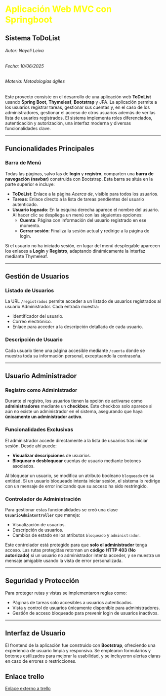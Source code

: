 # <font color="#ff0"> **Aplicación Web MVC con Springboot** </font>
## Sistema ToDoList 
###### _Autor_: Nayeli Leiva
###### _Fecha_: 10/06/2025
###### _Materia_: Metodologías ágiles
Este proyecto consiste en el desarrollo de una aplicación web **ToDoList** usando **Spring Boot**, **Thymeleaf**, **Bootstrap** y JPA. La aplicación permite a los usuarios registrar tareas, gestionar sus cuentas y, en el caso de los administradores, gestionar el acceso de otros usuarios además de ver las lista de usuarios registrados. El sistema implementa roles diferenciados, autenticación y autorización, una interfaz moderna y diversas funcionalidades clave.

---

## Funcionalidades Principales

### Barra de Menú

Todas las páginas, salvo las de **login** y **registro**, comparten una **barra de navegación (navbar)** construida con Bootstrap. Esta barra se sitúa en la parte superior e incluye:

- **ToDoList**: Enlace a la página *Acerca de*, visible para todos los usuarios.
- **Tareas**: Enlace directo a la lista de tareas pendientes del usuario autenticado.
- **Usuario logeado**: En la esquina derecha aparece el nombre del usuario. Al hacer clic se despliega un menú con las siguientes opciones:
    - **Cuenta**: Página con información del usuario registrado en ese momento.
    - **Cerrar sesión**: Finaliza la sesión actual y redirige a la página de login.

Si el usuario no ha iniciado sesión, en lugar del menú desplegable aparecen los enlaces a **Login** y **Registro**, adaptando dinámicamente la interfaz mediante Thymeleaf.

---

## Gestión de Usuarios

### Listado de Usuarios

La URL `/registrados` permite acceder a un listado de usuarios registrados al usuario Administrador. Cada entrada muestra:

- Identificador del usuario.
- Correo electrónico.
- Enlace para acceder a la descripción detallada de cada usuario.

### Descripción de Usuario

Cada usuario tiene una página accesible mediante `/cuenta` donde se muestra toda su información personal, exceptuando la contraseña.

---

## Usuario Administrador

### Registro como Administrador

Durante el registro, los usuarios tienen la opción de activarse como **administradores** mediante un **checkbox**. Este checkbox solo aparece si aún no existe un administrador en el sistema, asegurando que haya **únicamente un administrador activo**.

### Funcionalidades Exclusivas

El administrador accede directamente a la lista de usuarios tras iniciar sesión. Desde ahí puede:

- **Visualizar descripciones** de usuarios.
- **Bloquear o desbloquear** cuentas de usuario mediante botones asociados.

Al bloquear un usuario, se modifica un atributo booleano `bloqueado` en su entidad. Si un usuario bloqueado intenta iniciar sesión, el sistema lo redirige con un mensaje de error indicando que su acceso ha sido restringido.

### Controlador de Administración

Para gestionar estas funcionalidades se creó una clase **`UsuarioAdminController`** que maneja:

- Visualización de usuarios.
- Descripción de usuarios.
- Cambios de estado en los atributos `bloqueado` y `administrador`.

Este controlador está protegido para que **solo el administrador** tenga acceso. Las rutas protegidas retornan un **código HTTP 403 (No autorizado)** si un usuario no administrador intenta acceder, y se muestra un mensaje amigable usando la vista de error personalizada.

---

## Seguridad y Protección

Para proteger rutas y vistas se implementaron reglas como:

- Páginas de tareas solo accesibles a usuarios autenticados.
- Vista y control de usuarios únicamente disponible para administradores.
- Gestión de acceso bloqueado para prevenir login de usuarios inactivos.

---

## Interfaz de Usuario

El frontend de la aplicación fue construido con **Bootstrap**, ofreciendo una experiencia de usuario limpia y responsiva. Se emplearon formularios y botones estilizados para mejorar la usabilidad, y se incluyeron alertas claras en caso de errores o restricciones.
## Enlace trello
[Enlace externo a trello](https://trello.com/invite/b/683c4289952b062577c95cbd/ATTI0e94bae214f5177354a6dd4c7a21d15dDB880E49/my-trello-board)


